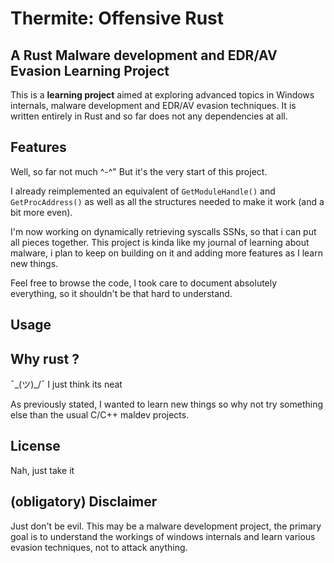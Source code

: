 # Thermite: Offensive Rust

## A Rust Malware development and EDR/AV Evasion Learning Project

This is a **learning project** aimed at exploring advanced topics in Windows internals, malware development and EDR/AV
evasion techniques. It is written entirely in Rust and so far does not any dependencies at all.

## Features

Well, so far not much ^-^"
But it's the very start of this project.

I already reimplemented an equivalent of `GetModuleHandle()` and `GetProcAddress()` as well as all the structures needed
to make it work (and a bit more even).

I'm now working on dynamically retrieving syscalls SSNs, so that i can put all pieces together.
This project is kinda like my journal of learning about malware, i plan to keep on building on it and adding more
features as I learn new things.

Feel free to browse the code, I took care to document absolutely everything, so it shouldn't be that hard to understand.

## Usage

## Why rust ?

¯\_(ツ)_/¯ I just think its neat

As previously stated, I wanted to learn new things so why not try something else than the usual C/C++ maldev projects.

## License

Nah, just take it

## (obligatory) Disclaimer

Just don't be evil.
This may be a malware development project, the primary goal is to understand the workings of windows internals and learn
various evasion techniques, not to attack anything.